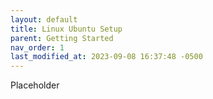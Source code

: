 ```yaml
---
layout: default
title: Linux Ubuntu Setup
parent: Getting Started
nav_order: 1
last_modified_at: 2023-09-08 16:37:48 -0500
---
```


Placeholder